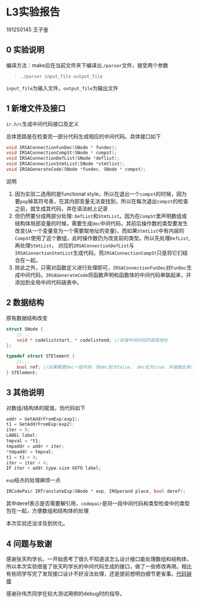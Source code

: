 # L3实验报告

191250145 王子鉴

## 0 实验说明

编译方法：make后在当前文件夹下编译出.`/parser`文件，接受两个参数

> `./parser input_file output_file`

`input_file`为输入文件，`output_file`为输出文件

## 1 新增文件及接口

`ir.h/c`生成中间代码接口及定义

总体思路是在检查完一部分代码生成相应的中间代码。具体接口如下

```c
void IRSAConnectionFunDec(SNode * fundec);
void IRSAConnectionCompSt(SNode * compst);
void IRSAConnectionDefList(SNode *deflist);
void IRSAConnectionStmtList(SNode *stmtlist);
void IRSAGenerateCode(SNode *fundec, SNode * compst);
```

说明

1. 因为实验二选用的是functional style，所以在退出一个`compst`的时候，因为要`pop`掉其符号表，在其内部变量无法查找到，所以在每次退出`compst`的检查之前，就生成其代码，并在语法树上记录
2. 但仍然要分成两部分处理: `DefList`和`StmtList`。因为在`CompSt`里声明数组或结构体局部变量的时候，需要生成`dec`中间代码，其前后操作数的类型要发生改变(从一个变量变为一个需要取地址的变量)，而如果`StmtList`中有内层的`CompSt`使用了这个数组，此时操作数仍为改变前的类型。所以先处理`DefList`, 再处理`StmtList`， 对应的`IRSAConnectionDefList`与`IRSAConnectionStmtList`生成代码，而`IRSAConnectionCompSt`只是将它们结合在一起。
3. 除此之外，只需对函数定义进行处理即可，`IRSAConnectionFunDec`对`FunDec`生成中间代码，`IRSAGenerateCode`将函数声明和函数体的中间代码串联起来，并添加到全局中间代码链表中。

## 2 数据结构

原有数据结构改变

```C
struct SNode {
    //...
    void * codeliststart, * codelistend; //存储中间代码的首尾地址
};
```

```C
typedef struct STElement {
    //...
    bool ref; //如果需要dec一段内存，则dec前为false， dec后为true，并根据此来将操作数的类型从变量改为取地址变量
} STElement;
```

## 3 其他说明

对数组/结构体的赋值，伪代码如下

```c
addr = GetAddrFromExp(exp1);
t1 = GetAddrFromExp(exp2);
iter = 0;
LABEL label:
tmpval = *t1;
tmpaddr = addr + iter;
*tmpaddr = tmpval;
t1 = t1 + 4;
iter = iter + 4;
IF iter < addr.type.size GOTO label;
```

`exp`结点的处理麻烦一点

```C
IRCodePair IRTranslateExp(SNode * exp, IROperand place, bool deref);
```

其中deref表示是否需要解引用，`codepair`是将一段中间代码和类型检查中的类型包在一起，方便数组和结构体的处理

本次实验还没涉及到优化。

## 4 问题与致谢

感谢张天昀学长。一开始思考了很久不知道该怎么设计接口能处理数组和结构体，所以本次实验借鉴了张天昀学长的中间代码生成的接口，做了一些修改再用。相比有些同学写完了发现接口设计不好没法处理，还是提前想明白细节更省事。[代码链接](https://github.com/doowzs/PTC2020-Labs/blob/master/Code/ir.h)

感谢孙伟杰同学在较大测试用例的debug时的指导。